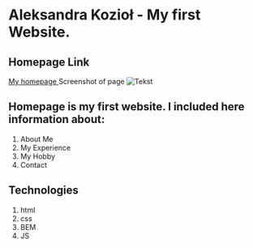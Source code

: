 # Aleksandra Kozioł - My first Website.

## Homepage Link 
[My homepage ](https://aleks-andra-code.github.io/Homepage/) 
Screenshot of page 
    ![Tekst]()

## Homepage is my first website. I included here information about:
1. About Me
2. My Experience
3. My Hobby 
4. Contact 

## Technologies
1. html
2. css
3. BEM
4. JS